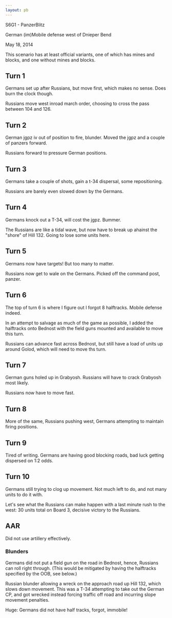 ```yaml
---
layout: pb
---
```


S6G1 - PanzerBlitz

German (im)Mobile defense west of Dnieper Bend

May 18, 2014

This scenario has at least official variants, one of which has mines and
blocks, and one without mines and blocks.

## Turn 1

Germans set up after Russians, but move first, which makes no sense.
Does burn the clock though.

Russians move west inroad march order, choosing to cross the pass
between 104 and 126.


## Turn 2

German jgpz iv out of position to fire, blunder. Moved the jgpz and a
couple of panzers forward.

Russians forward to pressure German positions.


## Turn 3

Germans take a couple of shots, gain a t-34 dispersal, some
repositioning.

Russians are barely even slowed down by the Germans.


## Turn 4

Germans knock out a T-34, will cost the jgpz. Bummer.

The Russians are like a tidal wave, but now have to break up ahainst the
"shore" of Hill 132.  Going to lose some units here.

## Turn 5

Germans now have targets! But too many to matter.

Russians now get to wale on the Germans. Picked off the command post,
panzer.


## Turn 6

The top of turn 6 is where I figure out I forgot 8 halftracks. Mobile
defense indeed.

In an attempt to salvage as much of the game as possible, I added the
halftracks onto Bednost with the field guns mounted and available to
move this turn.

Russians can advance fast across Bednost, but still have a load of units
up around Golod, which will need to move ths turn.


## Turn 7

German guns holed up in Grabyosh. Russians will have to crack Grabyosh
most likely.

Russians now have to move fast.

## Turn 8

More of the same, Russians pushing west, Germans attempting to maintain
firing positions.

## Turn 9

Tired of writing. Germans are having good blocking roads, bad luck
getting dispersed on 1:2 odds.

## Turn 10

Germans still trying to clog up movement. Not much left to do, and not
many units to do it with.

Let's see what the Russians can make happen with a last minute rush to
the west: 30 units total on Board 3, decisive victory to the Russians.

## AAR

Did not use artillery effectively.

### Blunders

Germans did not put a field gun on the road in Bednost, hence, Russians
can roll right through. (This would be mitigated by having the
halftracks specified by the OOB, see below.)

Russian blunder allowing a wreck on the approach road up Hill 132, which
slows down movement. This was a T-34 attempting to take out the German
CP, and got wrecked instead forcing traffic off road and incurring slope
movement penalties.

Huge: Germans did not have half tracks, forgot, immobile!

